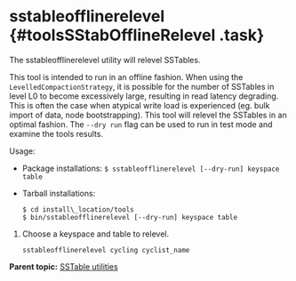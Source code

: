 # sstableofflinerelevel {#toolsSStabOfflineRelevel .task}

The sstableofflinerelevel utility will relevel SSTables.

This tool is intended to run in an offline fashion. When using the `LevelledCompactionStrategy`, it is possible for the number of SSTables in level L0 to become excessively large, resulting in read latency degrading. This is often the case when atypical write load is experienced \(eg. bulk import of data, node bootstrapping\). This tool will relevel the SSTables in an optimal fashion. The `--dry run` flag can be used to run in test mode and examine the tools results.

Usage:

-   Package installations: `$ sstableofflinerelevel [--dry-run] keyspace table`
-   Tarball installations:

    ```screen
    $ cd install\_location/tools
    $ bin/sstableofflinerelevel [--dry-run] keyspace table
    ```


1.  Choose a keyspace and table to relevel.

    ```language-bash
    sstableofflinerelevel cycling cyclist_name
    ```


**Parent topic:** [SSTable utilities](../../cassandra/tools/toolsSSTableUtilitiesTOC.md)

